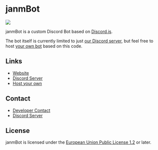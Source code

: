 # janmBot

![](https://david-dm.org/janmml/janmBot.svg)

janmBot is a custom Discord Bot based on [Discord.js](https://github.com/discordjs/discord.js).

The bot itself is currently limited to just [our Discord server](https://janm.ml/discord), but feel free to host [your own bot](https://discord.com/developers/applications) based on this code.

## Links

- [Website](https://janm.ml)
- [Discord Server](https://janm.ml/discord)
- [Host your own](https://janm.ml/dev/janmbot#host)

## Contact 
- [Developer Contact](https://janm.ml/contact)
- [Discord Server](https://janm.ml/discord)

## License

janmBot is licensed under the [European Union Public License 1.2](http://ec.europa.eu/idabc/eupl.html) or later.
